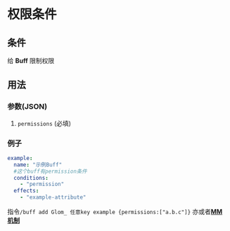 # 权限条件

## 条件

给 **Buff** 限制权限

## 用法

### 参数(JSON)

1. `permissions` (必填)

### 例子

```yaml
example:
  name: "示例Buff"
  #这个buff有permission条件
  conditions:
    - "permission"
  effects:
    - "example-attribute"
```

指令`/buff add Glom_ 任意key example {permissions:["a.b.c"]}`
亦或者[**MM 机制**](../其它/MythicMobs.md)

